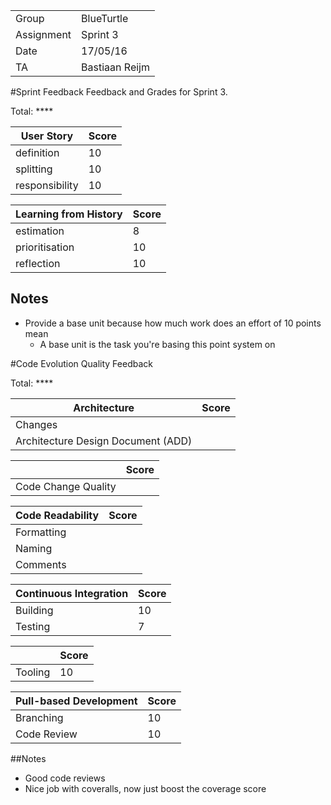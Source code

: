 |      |            |
|------|------------|
|Group | BlueTurtle |
|Assignment|Sprint 3|
|Date|17/05/16|
|TA|Bastiaan Reijm|

#Sprint Feedback
Feedback and Grades for Sprint 3.

Total: ****

| User Story | Score |
|------------|-------|
| definition |  10    |
| splitting  |  10    |
| responsibility | 10 |

| Learning from History | Score |
|-----------------------|-------|
| estimation            | 8     |
| prioritisation        | 10     |
| reflection            |  10    |

## Notes
* Provide a base unit because how much work does an effort of 10 points mean
	* A base unit is the task you're basing this point system on

#Code Evolution Quality Feedback

Total: ****

| Architecture                       | Score |
|------------------------------------|-------|
| Changes                            |      |
| Architecture Design Document (ADD) |      |

|                     | Score |
|---------------------|-------|
| Code Change Quality |       |

| Code Readability | Score |
|------------------|-------|
| Formatting       |      |
| Naming           |      |
| Comments         |      |

| Continuous Integration | Score |
|------------------------|-------|
| Building               | 10    |
| Testing                | 7     |

|         | Score |
|---------|-------|
| Tooling | 10    |

| Pull-based Development | Score |
|------------------------|-------|
| Branching              |  10   |
| Code Review            |  10   |

##Notes
* Good code reviews
* Nice job with coveralls, now just boost the coverage score